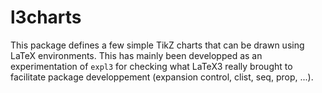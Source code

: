 # l3charts

This package defines a few simple TikZ charts that can be drawn using LaTeX
environments. This has mainly been developped as an experimentation of `expl3`
for checking what LaTeX3 really brought to facilitate package developpement (expansion
control, clist, seq, prop, ...).
